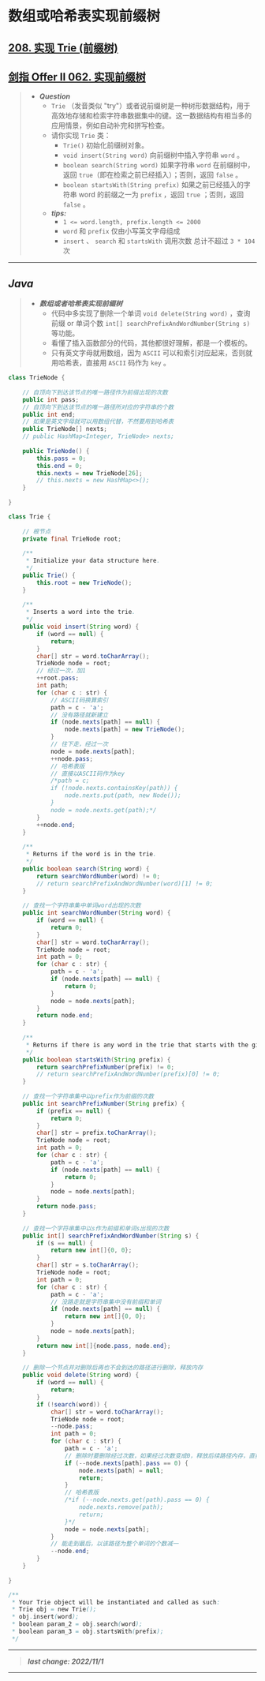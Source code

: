 # 数组或哈希表实现前缀树

## [208. 实现 Trie (前缀树)](https://leetcode.cn/problems/implement-trie-prefix-tree/)

## [剑指 Offer II 062. 实现前缀树](https://leetcode.cn/problems/QC3q1f/)

> - ***Question***
>   - `Trie` （发音类似 "try"）或者说前缀树是一种树形数据结构，用于高效地存储和检索字符串数据集中的键。这一数据结构有相当多的应用情景，例如自动补完和拼写检查。
>   - 请你实现 `Trie` 类：
>     - `Trie()` 初始化前缀树对象。
>     - `void insert(String word)` 向前缀树中插入字符串 `word` 。
>     - `boolean search(String word)` 如果字符串 `word` 在前缀树中，返回 `true`（即在检索之前已经插入）；否则，返回 `false` 。
>     - `boolean startsWith(String prefix)` 如果之前已经插入的字符串 word 的前缀之一为 `prefix` ，返回 `true` ；否则，返回 `false` 。
>   - ***tips:***
>     - `1 <= word.length, prefix.length <= 2000`
>     - `word` 和 `prefix` 仅由小写英文字母组成
>     - `insert` 、 `search` 和 `startsWith` 调用次数 总计不超过 `3 * 104` 次

---

## *Java*

> - ***数组或者哈希表实现前缀树***
>   - 代码中多实现了删除一个单词 `void delete(String word)` ，查询前缀 or 单词个数 `int[] searchPrefixAndWordNumber(String s)` 等功能。
>   - 看懂了插入函数部分的代码，其他都很好理解，都是一个模板的。
>   - 只有英文字母就用数组，因为 `ASCII` 可以和索引对应起来，否则就用哈希表，直接用 `ASCII` 码作为 `key` 。

```java
class TrieNode {
    
    // 自顶向下到达该节点的唯一路径作为前缀出现的次数
    public int pass;
    // 自顶向下到达该节点的唯一路径所对应的字符串的个数
    public int end;
    // 如果是英文字母就可以用数组代替，不然要用到哈希表
    public TrieNode[] nexts;
    // public HashMap<Integer, TrieNode> nexts;
    
    public TrieNode() {
        this.pass = 0;
        this.end = 0;
        this.nexts = new TrieNode[26];
        // this.nexts = new HashMap<>();
    }
    
}

class Trie {
    
    // 根节点
    private final TrieNode root;
    
    /**
     * Initialize your data structure here.
     */
    public Trie() {
        this.root = new TrieNode();
    }
    
    /**
     * Inserts a word into the trie.
     */
    public void insert(String word) {
        if (word == null) {
            return;
        }
        char[] str = word.toCharArray();
        TrieNode node = root;
        // 经过一次，加1
        ++root.pass;
        int path;
        for (char c : str) {
            // ASCII码换算索引
            path = c - 'a';
            // 没有路径就新建立
            if (node.nexts[path] == null) {
                node.nexts[path] = new TrieNode();
            }
            // 往下走，经过一次
            node = node.nexts[path];
            ++node.pass;
            // 哈希表版
            // 直接以ASCII码作为key
            /*path = c;
            if (!node.nexts.containsKey(path)) {
                node.nexts.put(path, new Node());
            }
            node = node.nexts.get(path);*/
        }
        ++node.end;
    }
    
    /**
     * Returns if the word is in the trie.
     */
    public boolean search(String word) {
        return searchWordNumber(word) != 0;
        // return searchPrefixAndWordNumber(word)[1] != 0;
    }
    
    // 查找一个字符串集中单词word出现的次数
    public int searchWordNumber(String word) {
        if (word == null) {
            return 0;
        }
        char[] str = word.toCharArray();
        TrieNode node = root;
        int path = 0;
        for (char c : str) {
            path = c - 'a';
            if (node.nexts[path] == null) {
                return 0;
            }
            node = node.nexts[path];
        }
        return node.end;
    }
    
    /**
     * Returns if there is any word in the trie that starts with the given prefix.
     */
    public boolean startsWith(String prefix) {
        return searchPrefixNumber(prefix) != 0;
        // return searchPrefixAndWordNumber(prefix)[0] != 0;
    }
    
    // 查找一个字符串集中以prefix作为前缀的次数
    public int searchPrefixNumber(String prefix) {
        if (prefix == null) {
            return 0;
        }
        char[] str = prefix.toCharArray();
        TrieNode node = root;
        int path = 0;
        for (char c : str) {
            path = c - 'a';
            if (node.nexts[path] == null) {
                return 0;
            }
            node = node.nexts[path];
        }
        return node.pass;
    }
    
    // 查找一个字符串集中以s作为前缀和单词s出现的次数
    public int[] searchPrefixAndWordNumber(String s) {
        if (s == null) {
            return new int[]{0, 0};
        }
        char[] str = s.toCharArray();
        TrieNode node = root;
        int path = 0;
        for (char c : str) {
            path = c - 'a';
            // 没路走就是字符串集中没有前缀和单词
            if (node.nexts[path] == null) {
                return new int[]{0, 0};
            }
            node = node.nexts[path];
        }
        return new int[]{node.pass, node.end};
    }
    
    // 删除一个节点并对删除后再也不会到达的路径进行删除，释放内存
    public void delete(String word) {
        if (word == null) {
            return;
        }
        if (!search(word)) {
            char[] str = word.toCharArray();
            TrieNode node = root;
            --node.pass;
            int path = 0;
            for (char c : str) {
                path = c - 'a';
                // 删除时要删除经过次数，如果经过次数变成0，释放后续路径内存，直接返回
                if (--node.nexts[path].pass == 0) {
                    node.nexts[path] = null;
                    return;
                }
                // 哈希表版
                /*if (--node.nexts.get(path).pass == 0) {
                    node.nexts.remove(path);
                    return;
                }*/
                node = node.nexts[path];
            }
            // 能走到最后，以该路径为整个单词的个数减一
            --node.end;
        }
    }
    
}

/**
 * Your Trie object will be instantiated and called as such:
 * Trie obj = new Trie();
 * obj.insert(word);
 * boolean param_2 = obj.search(word);
 * boolean param_3 = obj.startsWith(prefix);
 */
```

---

> ***last change: 2022/11/1***

---
